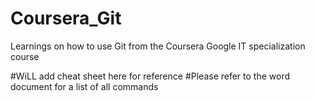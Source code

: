 # Coursera_Git
Learnings on how to use Git from the Coursera Google IT specialization course


#WiLL add cheat sheet here for reference
#Please refer to the word document for a list of all commands
